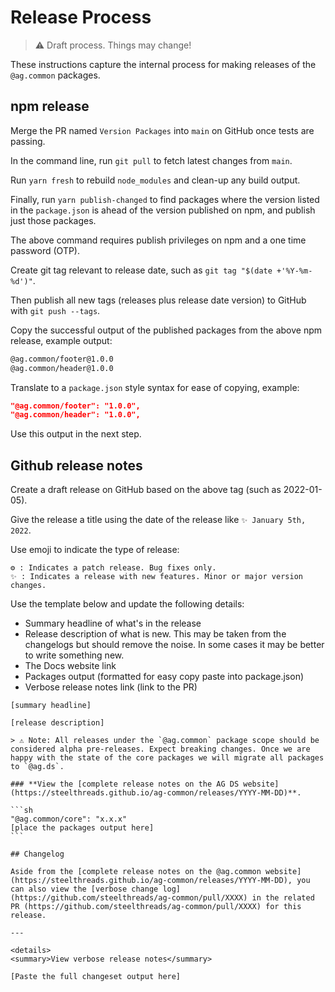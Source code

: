 # Release Process

> ⚠️ Draft process. Things may change!

These instructions capture the internal process for making releases of the `@ag.common` packages.

## npm release

Merge the PR named `Version Packages` into `main` on GitHub once tests are passing.

In the command line, run `git pull` to fetch latest changes from `main`.

Run `yarn fresh` to rebuild `node_modules` and clean-up any build output.

Finally, run `yarn publish-changed` to find packages where the version listed in the `package.json` is ahead of the version published on npm, and publish just those packages.

The above command requires publish privileges on npm and a one time password (OTP).

Create git tag relevant to release date, such as `git tag "$(date +'%Y-%m-%d')"`.

Then publish all new tags (releases plus release date version) to GitHub with `git push --tags`.

Copy the successful output of the published packages from the above npm release, example output:

```sh
@ag.common/footer@1.0.0
@ag.common/header@1.0.0
```

Translate to a `package.json` style syntax for ease of copying, example:

```json
"@ag.common/footer": "1.0.0",
"@ag.common/header": "1.0.0",
```

Use this output in the next step.

## Github release notes

Create a draft release on GitHub based on the above tag (such as 2022-01-05).

Give the release a title using the date of the release like `✨ January 5th, 2022`.

Use emoji to indicate the type of release:

```
⚙️ : Indicates a patch release. Bug fixes only.
✨ : Indicates a release with new features. Minor or major version changes.
```

Use the template below and update the following details:

- Summary headline of what's in the release
- Release description of what is new. This may be taken from the changelogs but should remove the noise. In some cases it may be better to write something new.
- The Docs website link
- Packages output (formatted for easy copy paste into package.json)
- Verbose release notes link (link to the PR)

````
[summary headline]

[release description]

> ⚠️ Note: All releases under the `@ag.common` package scope should be considered alpha pre-releases. Expect breaking changes. Once we are happy with the state of the core packages we will migrate all packages to `@ag.ds`.

### **View the [complete release notes on the AG DS website](https://steelthreads.github.io/ag-common/releases/YYYY-MM-DD)**.

```sh
"@ag.common/core": "x.x.x"
[place the packages output here]
```

## Changelog

Aside from the [complete release notes on the @ag.common website](https://steelthreads.github.io/ag-common/releases/YYYY-MM-DD), you can also view the [verbose change log](https://github.com/steelthreads/ag-common/pull/XXXX) in the related PR (https://github.com/steelthreads/ag-common/pull/XXXX) for this release.

---

<details>
<summary>View verbose release notes</summary>

[Paste the full changeset output here]

````
